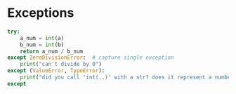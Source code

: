 # Exceptions
```python
try:
	a_num = int(a)
	b_num = int(b)
	return a_num / b_num
except ZeroDivisionError:  # capture single exception
	print("can't divide by 0")
except (ValueError, TypeError):
	print("did you call 'int(..)' with a str? does it represent a number?")
except 
```
<!--stackedit_data:
eyJoaXN0b3J5IjpbLTE3Mjg5ODA0MTMsLTE2NzU0MjI3MzVdfQ
==
-->